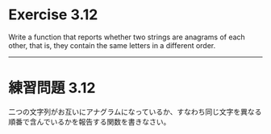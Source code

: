 # Exercise 3.12
Write a function that reports whether two strings are anagrams of each other, that is, they contain the same letters in a different order.

---
# 練習問題 3.12
二つの文字列がお互いにアナグラムになっているか、すなわち同じ文字を異なる順番で含んでいるかを報告する関数を書きなさい。
